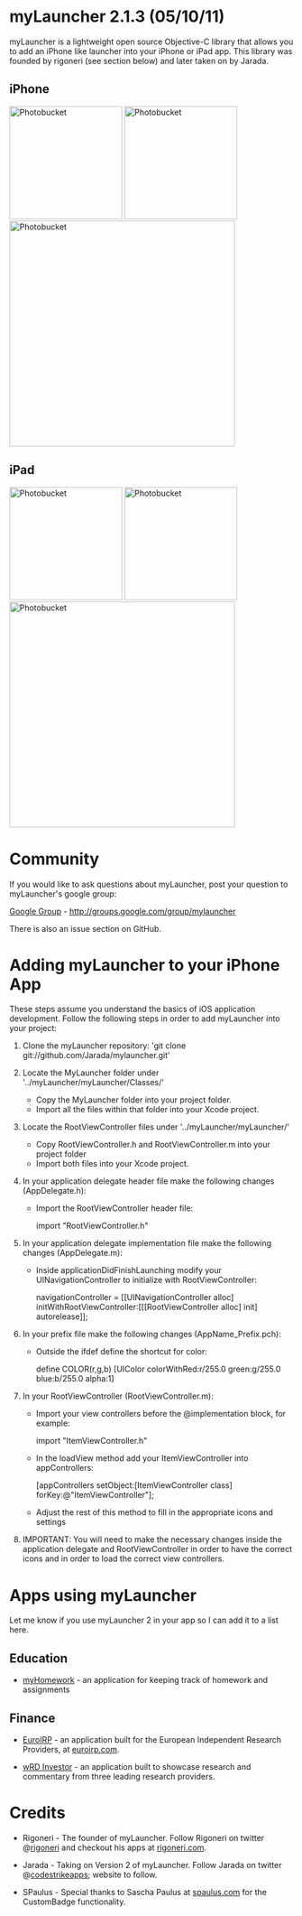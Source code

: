 myLauncher 2.1.3 (05/10/11)
===========================

myLauncher is a lightweight open source Objective-C library that allows you to add an iPhone like launcher into your iPhone or iPad app. This library was founded by rigoneri (see section below) and later taken on by Jarada.

iPhone
------

<a href="http://s107.photobucket.com/albums/m308/Jarada/myLauncher2/?action=view&amp;current=MyLauncher2-iPhone-1.png" target="_blank"><img src="http://i107.photobucket.com/albums/m308/Jarada/myLauncher2/MyLauncher2-iPhone-1.png" border="0" alt="Photobucket" width="200px"></a>
<a href="http://s107.photobucket.com/albums/m308/Jarada/myLauncher2/?action=view&amp;current=MyLauncher2-iPhone-2.png" target="_blank"><img src="http://i107.photobucket.com/albums/m308/Jarada/myLauncher2/MyLauncher2-iPhone-2.png" border="0" alt="Photobucket" width="200px"></a>
<a href="http://s107.photobucket.com/albums/m308/Jarada/myLauncher2/?action=view&amp;current=MyLauncher2-iPhone-3.png" target="_blank"><img src="http://i107.photobucket.com/albums/m308/Jarada/myLauncher2/MyLauncher2-iPhone-3.png" border="0" alt="Photobucket" width="400px"></a>

iPad
----

<a href="http://s107.photobucket.com/albums/m308/Jarada/myLauncher2/?action=view&amp;current=MyLauncher2-iPad-1.png" target="_blank"><img src="http://i107.photobucket.com/albums/m308/Jarada/myLauncher2/MyLauncher2-iPad-1.png" border="0" alt="Photobucket" width="200px"></a>
<a href="http://s107.photobucket.com/albums/m308/Jarada/myLauncher2/?action=view&amp;current=MyLauncher2-iPad-2.png" target="_blank"><img src="http://i107.photobucket.com/albums/m308/Jarada/myLauncher2/MyLauncher2-iPad-2.png" border="0" alt="Photobucket" width="200px"></a>
<a href="http://s107.photobucket.com/albums/m308/Jarada/myLauncher2/?action=view&amp;current=MyLauncher2-iPad-3.png" target="_blank"><img src="http://i107.photobucket.com/albums/m308/Jarada/myLauncher2/MyLauncher2-iPad-3.png" border="0" alt="Photobucket" width="400px"></a>

Community
=========

If you would like to ask questions about myLauncher, post your question to myLauncher's google group: 

[Google Group][] - http://groups.google.com/group/mylauncher

There is also an issue section on GitHub.

Adding myLauncher to your iPhone App
====================================

These steps assume you understand the basics of iOS application development.
Follow the following steps in order to add myLauncher into your project:

1. Clone the myLauncher repository: 'git clone git://github.com/Jarada/mylauncher.git'

2. Locate the MyLauncher folder under '../myLauncher/myLauncher/Classes/' 
	* Copy the MyLauncher folder into your project folder.
 	* Import all the files within that folder into your Xcode project.

3. Locate the RootViewController files under '../myLauncher/myLauncher/'
	* Copy RootViewController.h and RootViewController.m into your project folder
	* Import both files into your Xcode project.

4. In your application delegate header file make the following changes (AppDelegate.h):
	* Import the RootViewController header file:
		
		import "RootViewController.h"
		
5. In your application delegate implementation file make the following changes (AppDelegate.m):	
	* Inside applicationDidFinishLaunching modify your UINavigationController to initialize with RootViewController:
		
		navigationController = [[UINavigationController alloc] initWithRootViewController:[[[RootViewController alloc] init] autorelease]];
		
6. In your prefix file make the following changes (AppName_Prefix.pch):	
	* Outside the ifdef define the shortcut for color:
	
		define COLOR(r,g,b) [UIColor colorWithRed:r/255.0 green:g/255.0 blue:b/255.0 alpha:1]
		
7. In your RootViewController (RootViewController.m):
	* Import your view controllers before the @implementation block, for example:
	
		import "ItemViewController.h"
		
	* In the loadView method add your ItemViewController into appControllers:
	
		[appControllers setObject:[ItemViewController class] forKey:@"ItemViewController"];
		
	* Adjust the rest of this method to fill in the appropriate icons and settings
	
8. IMPORTANT: You will need to make the necessary changes inside the application delegate and RootViewController in order to have the correct icons and in order to load the correct view controllers. 

Apps using myLauncher
=====================

Let me know if you use myLauncher 2 in your app so I can add it to a list here.

Education
---------

* [myHomework][] - an application for keeping track of homework and assignments

Finance
-------

* [EuroIRP][] - an application built for the European Independent Research Providers, at [euroirp.com][].

* [wRD Investor][] - an application built to showcase research and commentary from three leading research providers.

Credits
=======
* Rigoneri - The founder of myLauncher. Follow Rigoneri on twitter @[rigoneri][] and checkout his apps at [rigoneri.com][].

* Jarada - Taking on Version 2 of myLauncher. Follow Jarada on twitter @[codestrikeapps][]; website to follow.

* SPaulus - Special thanks to Sascha Paulus at [spaulus.com][] for the CustomBadge functionality.

[myLauncher Demo Video]: http://www.youtube.com/watch?v=D6SVYLfAO-Q
[Google Group]: http://groups.google.com/group/mylauncher
[myHomework]: http://itunes.apple.com/us/app/myhomework/id303490844
[EuroIRP]: http://itunes.apple.com/us/app/euroirp-research/id440529162?mt=8
[euroirp.com]: http://www.euroirp.com/
[wRD Investor]: http://itunes.apple.com/app/id446377194
[rigoneri]: http://www.twitter.com/rigoneri
[rigoneri.com]: http://www.rigoneri.com
[codestrikeapps]: http://www.twitter.com/codestrikeapps
[spaulus.com]: http://www.spaulus.com/
